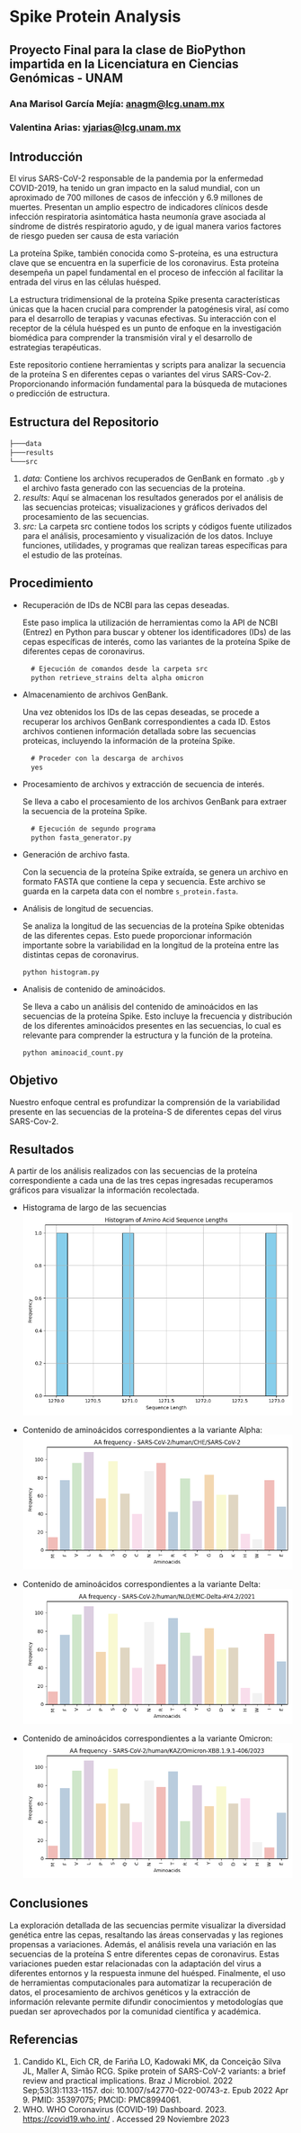 # Spike Protein Analysis
## Proyecto Final para la clase de BioPython impartida en la Licenciatura en Ciencias Genómicas - UNAM
### Ana Marisol García Mejía: anagm@lcg.unam.mx
### Valentina Arias: vjarias@lcg.unam.mx
## Introducción
El virus SARS-CoV-2 responsable de la pandemia por la enfermedad COVID-2019, ha tenido un gran impacto en la salud mundial, con un aproximado de 700 millones de casos de infección y 6.9 millones de muertes. Presentan un amplio espectro de indicadores clínicos desde infección respiratoria asintomática hasta neumonía grave asociada al síndrome de distrés respiratorio agudo, y de igual manera varios factores de riesgo pueden ser causa de esta variación

La proteína Spike, también conocida como S-proteína, es una estructura clave que se encuentra en la superficie de los coronavirus. Esta proteína desempeña un papel fundamental en el proceso de infección al facilitar la entrada del virus en las células huésped.

La estructura tridimensional de la proteína Spike presenta características únicas que la hacen crucial para comprender la patogénesis viral, así como para el desarrollo de terapias y vacunas efectivas. Su interacción con el receptor de la célula huésped es un punto de enfoque en la investigación biomédica para comprender la transmisión viral y el desarrollo de estrategias terapéuticas.

Este repositorio contiene herramientas y scripts para analizar la secuencia de la proteína S en diferentes cepas o variantes del virus SARS-Cov-2. Proporcionando información fundamental para la búsqueda de mutaciones o predicción de estructura.

## Estructura del Repositorio
```
├───data
├───results
└───src
```
1. *data:* 
Contiene los archivos recuperados de GenBank en formato ```.gb``` y el archivo fasta generado con las secuencias de la proteína. 
2. *results:*
Aquí se almacenan los resultados generados por el análisis de las secuencias proteicas; visualizaciones y gráficos derivados del procesamiento de las secuencias.
3. *src:*
La carpeta src contiene todos los scripts y códigos fuente utilizados para el análisis, procesamiento y visualización de los datos. Incluye funciones, utilidades, y programas que realizan tareas específicas para el estudio de las proteínas.
## Procedimiento
- Recuperación de IDs de NCBI para las cepas deseadas.

  Este paso implica la utilización de herramientas como la API de NCBI (Entrez) en Python para buscar y obtener los identificadores (IDs) de las cepas específicas de interés, como las variantes de la proteína Spike de diferentes cepas de coronavirus.
  ```
    # Ejecución de comandos desde la carpeta src
    python retrieve_strains delta alpha omicron
  ```
- Almacenamiento de archivos GenBank.

  Una vez obtenidos los IDs de las cepas deseadas, se procede a recuperar los archivos GenBank correspondientes a cada ID. Estos archivos contienen información detallada sobre las secuencias proteicas, incluyendo la información de la proteína Spike.
  ```
    # Proceder con la descarga de archivos
    yes
  ```
- Procesamiento de archivos y extracción de secuencia de interés.

  Se lleva a cabo el procesamiento de los archivos GenBank para extraer la secuencia de la proteína Spike.
  ```
    # Ejecución de segundo programa
    python fasta_generator.py
  ```
- Generación de archivo fasta.

  Con la secuencia de la proteína Spike extraída, se genera un archivo en formato FASTA que contiene la cepa y secuencia. Este archivo se guarda en la carpeta data con el nombre `s_protein.fasta`.

- Análisis de longitud de secuencias.

  Se analiza la longitud de las secuencias de la proteína Spike obtenidas de las diferentes cepas. Esto puede proporcionar información importante sobre la variabilidad en la longitud de la proteína entre las distintas cepas de coronavirus.
  ```
  python histogram.py
  ```
- Analisis de contenido de aminoácidos.

  Se lleva a cabo un análisis del contenido de aminoácidos en las secuencias de la proteína Spike. Esto incluye la frecuencia y distribución de los diferentes aminoácidos presentes en las secuencias, lo cual es relevante para comprender la estructura y la función de la proteína.
  ```
  python aminoacid_count.py
  ```

## Objetivo
Nuestro enfoque central es profundizar la comprensión de la variabilidad presente en las secuencias de la proteína-S de diferentes cepas del virus SARS-Cov-2.

## Resultados
A partir de los análisis realizados con las secuencias de la proteína correspondiente a cada una de las tres cepas ingresadas recuperamos gráficos para visualizar la información recolectada.
  - Histograma de largo de las secuencias
   ![](/results/histogram.png)
  
  - Contenido de aminoácidos correspondientes a la variante Alpha:
    ![](/results/aa_count_plot_SARS_CoV_2_human_CHE_SARS_CoV_2.png)
  
  - Contenido de aminoácidos correspondientes a la variante Delta:
    ![](/results/aa_count_plot_SARS_CoV_2_human_NLD_EMC_Delta_AY4_2_2021.png)
  
  - Contenido de aminoácidos correspondientes a la variante Omicron:
    ![](/results/aa_count_plot_SARS_CoV_2_human_KAZ_Omicron_XBB_1_9_1_406_2023.png)


## Conclusiones

La exploración detallada de las secuencias permite visualizar la diversidad genética entre las cepas, resaltando las áreas conservadas y las regiones propensas a variaciones. Además, el análisis revela una variación en las secuencias de la proteína S entre diferentes cepas de coronavirus. Estas variaciones pueden estar relacionadas con la adaptación del virus a diferentes entornos y la respuesta inmune del huésped. Finalmente, el uso de herramientas computacionales para automatizar la recuperación de datos, el procesamiento de archivos genéticos y la extracción de información relevante permite difundir conocimientos y metodologías que puedan ser aprovechados por la comunidad científica y académica.

## Referencias
1. Candido KL, Eich CR, de Fariña LO, Kadowaki MK, da Conceição Silva JL, Maller A, Simão RCG. Spike protein of SARS-CoV-2 variants: a brief review and practical implications. Braz J Microbiol. 2022 Sep;53(3):1133-1157. doi: 10.1007/s42770-022-00743-z. Epub 2022 Apr 9. PMID: 35397075; PMCID: PMC8994061.
2. WHO. WHO Coronavirus (COVID-19) Dashboard. 2023. https://covid19.who.int/ . Accessed 29 Noviembre 2023
